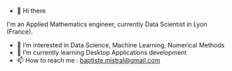 - 👋 Hi there 

I'm an Applied Mathematics engineer, currently Data Scientist in Lyon (France). 

- 👀 I’m interested in Data Science, Machine Learning, Numerical Methods
- 🌱 I’m currently learning Desktop Applications development
- 📫 How to reach me : baptiste.mistral@gmail.com 
